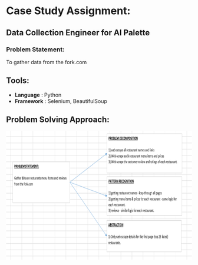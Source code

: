 # Case Study Assignment:
## Data Collection Engineer for AI Palette

### Problem Statement: 
To gather data from the fork.com 

## Tools:
* **Language** : Python
* **Framework** : Selenium, BeautifulSoup

## Problem Solving Approach:


<img src="https://github.com/evil-in/ai_palette_case_study/blob/main/problem_solving_approach.PNG" height="350" width="750" alt = "Problem Solving Approach">